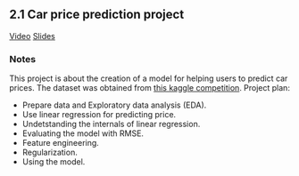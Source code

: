 ## 2.1 Car price prediction project
[Video](https://www.youtube.com/watch?v=vM3SqPNlStE&list=PL3MmuxUbc_hIhxl5Ji8t4O6lPAOpHaCLR&index=12)
[Slides](https://www.slideshare.net/AlexeyGrigorev/ml-zoomcamp-21-car-price-prediction-project)
### Notes
This project is about the creation of a model for helping users to predict car prices. The dataset was obtained from [this kaggle competition](https://www.kaggle.com/CooperUnion/cardataset).
Project plan:
* Prepare data and Exploratory data analysis (EDA).
* Use linear regression for predicting price.
* Undetstanding the internals of linear regression.
* Evaluating the model with RMSE.
* Feature engineering.
* Regularization.
* Using the model.